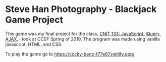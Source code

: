 # Steve Han Photography - Blackjack Game Project

This game was my final project for the class, [CNIT 133: JavaScript, jQuery, AJAX](https://ccsf.edu/Schedule/CD/CNIT%20133.htm), I took at CCSF Spring of 2019.  The program was made using vanilla javascript, HTML, and CSS.

To play the game go to https://cocky-benz-f77e67.netlify.app/
    


